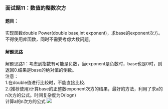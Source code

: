 ### 面试题11：数值的整数次方
#### 题目：
实现函数double Power(double base,int exponent)，求base的exponent次方。不得使用库函数，同时不需要考虑大数问题。

#### 解题思路
解题思路1：考虑到指数有可能是负数，当exponent是负数时，base也是0时，则返回0.结果是base的绝对值的倒数。<br/>
注意：<br/>
1.在double值进行比较时，不能直接比较.<br/>
2.(推荐使用)计算base的正整数exponent次方的结果，最好的方法，利用了求a的n次方的公式。时间复杂度为O(logn)<br/>
计算a的n次方的公式
<img src="https://raw.githubusercontent.com/KANLON/algorithmDemo/master/image/a_n_power.PNG"/><br/>


